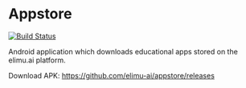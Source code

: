 # Appstore

[![Build Status](https://travis-ci.org/elimu-ai/appstore.svg?branch=master)](https://travis-ci.org/elimu-ai/appstore)

Android application which downloads educational apps stored on the elimu.ai platform.

Download APK: https://github.com/elimu-ai/appstore/releases
